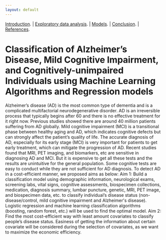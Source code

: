 ```yaml
---
layout: default
---
```


[Introduction](./Index.html). | [Exploratory data analysis](./EDA.html). | [Models](./Models.html). | [Conclusion](./Conclusion.html). | [References](./References.html).

# Classification of Alzheimer’s Disease, Mild Cognitive Impairment, and Cognitively-unimpaired Individuals using Machine Learning Algorithms and Regression models

Alzheimer’s disease (AD) is the most common type of dementia and is a complicated multifactorial neurodegenerative disorder. AD is an irreversible process that typically begins after 60 and there is no effective treatment for it right now. Previous studies showed there are around 40 million patients suffering from AD globally. Mild cognitive impairment (MCI) is a transitional phase between healthy aging and AD, which indicates cognitive defects but can strongly affect the patient’s quality of life. The accurate diagnosis of AD, especially for its early stage (MCI) is very important for patients to get early treatment, which can mitigate the progression of AD. Recent studies found that MRI, PET imaging, and biomarkers, etc are sensitive in diagnosing AD and MCI. But it is expensive to get all these tests and the results are unintuitive for the general population. Some cognitive tests are easy to conduct while they are not sufficient for AD diagnosis. To detect AD in a cost-efficient manner, we proposed aims as below:
Aim 1: Build a classification model using demographic information, neurological exams, screening labs, vital signs, cognitive assessments, biospecimen collections, medication, diagnosis summary, lumbar puncture, genetic, MRI, PET image, and biospecimen data, etc. to classify individual’s disease status (non-disease/control, mild cognitive impairment and Alzheimer's disease). Logistic regression and machine learning classification algorithms (boosting, random forest, etc.) will be used to find the optimal model. 
Aim 2: Find the most cost-efficient way with least amount covariates to classify people’s disease status.  Easiness of getting the information about certain covariate will be considered during the selection of covariates, as we want to maximize the economic efficiency. 
